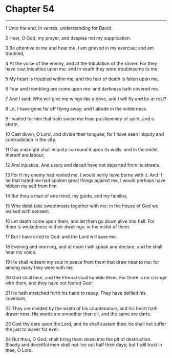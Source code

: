 # Chapter 54

***

1 Unto the end, in verses, understanding for David.

2 Hear, O God, my prayer, and despise not my supplication:

3 Be attentive to me and hear me. I am grieved in my exercise; and am troubled,

4 At the voice of the enemy, and at the tribulation of the sinner. For they have cast iniquities upon me: and in wrath they were troublesome to me.

5 My heart is troubled within me: and the fear of death is fallen upon me.

6 Fear and trembling are come upon me: and darkness hath covered me.

7 And I said: Who will give me wings like a dove, and I will fly and be at rest?

8 Lo, I have gone far off flying away; and I abode in the wilderness.

9 I waited for him that hath saved me from pusillanimity of spirit, and a storm.

10 Cast down, O Lord, and divide their tongues; for I have seen iniquity and contradiction in the city.

11 Day and night shall iniquity surround it upon its walls: and in the midst thereof are labour,

12 And injustice. And usury and deceit have not departed from its streets.

13 For if my enemy had reviled me, I would verily have borne with it. And if he that hated me had spoken great things against me, I would perhaps have hidden my self from him.

14 But thou a man of one mind, my guide, and my familiar,

15 Who didst take sweetmeats together with me: in the house of God we walked with consent.

16 Let death come upon them, and let them go down alive into hell. For there is wickedness in their dwellings: in the midst of them.

17 But I have cried to God: and the Lord will save me.

18 Evening and morning, and at noon I will speak and declare: and he shall hear my voice.

19 He shall redeem my soul in peace from them that draw near to me: for among many they were with me.

20 God shall hear, and the Eternal shall humble them. For there is no change with them, and they have not feared God:

21 He hath stretched forth his hand to repay. They have defiled his covenant,

22 They are divided by the wrath of his countenance, and his heart hath drawn near. His words are smoother than oil, and the same are darts.

23 Cast thy care upon the Lord, and he shall sustain thee: he shall not suffer the just to waver for ever.

24 But thou, O God, shalt bring them down into the pit of destruction. Bloody and deceitful men shall not live out half their days; but I will trust in thee, O Lord.

